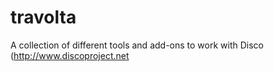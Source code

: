 travolta
========

A collection of different tools and add-ons to work with Disco (http://www.discoproject.net